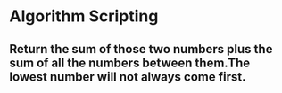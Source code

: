 # Algorithm Scripting

## Return the sum of those two numbers plus the sum of all the numbers between them.The lowest number will not always come first.